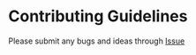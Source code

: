 # Contributing Guidelines

Please submit any bugs and ideas through [Issue](https://github.com/Nextflow4Metabolomics/n4m_ensemble/issues)